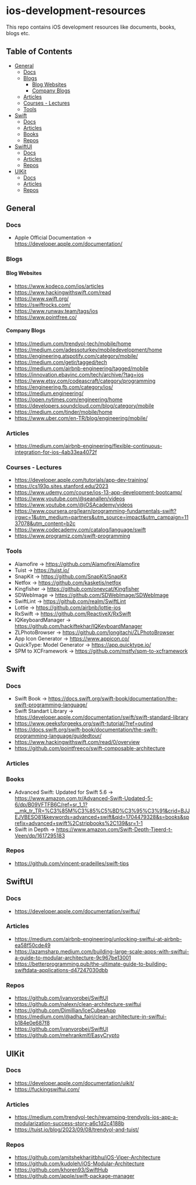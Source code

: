 # ios-development-resources

This repo contains iOS development resources like documents, books, blogs etc.

## Table of Contents
* [General](#general)
  * [Docs](#docs)
  * [Blogs](#blogs)
    * [Blog Websites](#blog-websites)
    * [Company Blogs](#company-blogs)
  * [Articles](#articles)
  * [Courses - Lectures](#courses-lectures)
  * [Tools](#tools)
* [Swift](#swift)
  * [Docs](#docs)
  * [Articles](#articles)
  * [Books](#books)
  * [Repos](#repos)
* [SwiftUI](#swiftui)
  * [Docs](#docs)
  * [Articles](#articles)
  * [Repos](#repos)
* [UIKit](#uikit)
  * [Docs](#docs)
  * [Articles](#articles)
  * [Repos](#repos)

## General

### Docs

- Apple Official Documentation -> https://developer.apple.com/documentation/

### Blogs

#### Blog Websites

- https://www.kodeco.com/ios/articles
- https://www.hackingwithswift.com/read
- https://www.swift.org/
- https://swiftrocks.com/
- https://www.runway.team/tags/ios
- https://www.pointfree.co/

#### Company Blogs

- https://medium.com/trendyol-tech/mobile/home
- https://medium.com/adessoturkey/mobiledevelopment/home
- https://engineering.atspotify.com/category/mobile/
- https://medium.com/getir/tagged/tech
- https://medium.com/airbnb-engineering/tagged/mobile
- https://innovation.ebayinc.com/tech/archive/?tag=ios
- https://www.etsy.com/codeascraft/category/programming
- https://engineering.fb.com/category/ios/
- https://medium.engineering/
- https://open.nytimes.com/engineering/home
- https://developers.soundcloud.com/blog/category/mobile
- https://medium.com/tinder/mobile/home
- https://www.uber.com/en-TR/blog/engineering/mobile/

### Articles

- https://medium.com/airbnb-engineering/flexible-continuous-integration-for-ios-4ab33ea4072f

### Courses - Lectures

- https://developer.apple.com/tutorials/app-dev-training/
- https://cs193p.sites.stanford.edu/2023
- https://www.udemy.com/course/ios-13-app-development-bootcamp/
- https://www.youtube.com/@seanallen/videos
- https://www.youtube.com/@iOSAcademy/videos
- https://www.coursera.org/learn/programming-fundamentals-swift?irgwc=1&utm_medium=partners&utm_source=impact&utm_campaign=1137078&utm_content=b2c
- https://www.codecademy.com/catalog/language/swift
- https://www.programiz.com/swift-programming

### Tools

- Alamofire -> https://github.com/Alamofire/Alamofire
- Tuist -> https://tuist.io/
- SnapKit -> https://github.com/SnapKit/SnapKit
- Netfox -> https://github.com/kasketis/netfox
- Kingfisher -> https://github.com/onevcat/Kingfisher
- SDWebImage -> https://github.com/SDWebImage/SDWebImage
- SwiftLint -> https://github.com/realm/SwiftLint
- Lottie -> https://github.com/airbnb/lottie-ios
- RxSwift -> https://github.com/ReactiveX/RxSwift
- IQKeyboardManager -> https://github.com/hackiftekhar/IQKeyboardManager
- ZLPhotoBrowser -> https://github.com/longitachi/ZLPhotoBrowser
- App Icon Generator -> https://www.appicon.co/
- QuickType: Model Generator -> https://app.quicktype.io/
- SPM to XCFramework -> https://github.com/mstfy/spm-to-xcframework

## Swift

### Docs

- Swift Book -> https://docs.swift.org/swift-book/documentation/the-swift-programming-language/
- Swift Standart Library -> https://developer.apple.com/documentation/swift/swift-standard-library
- https://www.geeksforgeeks.org/swift-tutorial/?ref=outind
- https://docs.swift.org/swift-book/documentation/the-swift-programming-language/guidedtour/
- https://www.hackingwithswift.com/read/0/overview
- https://github.com/pointfreeco/swift-composable-architecture

### Articles

### Books

- Advanced Swift: Updated for Swift 5.6 -> https://www.amazon.com.tr/Advanced-Swift-Updated-5-6/dp/B09VFTFB6C/ref=sr_1_1?__mk_tr_TR=%C3%85M%C3%85%C5%BD%C3%95%C3%91&crid=BJJEJVBESO81&keywords=advanced+swift&qid=1704479328&s=books&sprefix=advanced+swift%2Cstripbooks%2C139&sr=1-1
- Swift in Depth -> https://www.amazon.com/Swift-Depth-Tjeerd-t-Veen/dp/1617295183

### Repos

- https://github.com/vincent-pradeilles/swift-tips

## SwiftUI

### Docs

- https://developer.apple.com/documentation/swiftui/

### Articles

- https://medium.com/airbnb-engineering/unlocking-swiftui-at-airbnb-ea58f50cde49
- https://azamsharp.medium.com/building-large-scale-apps-with-swiftui-a-guide-to-modular-architecture-9c967be13001
- https://betterprogramming.pub/the-ultimate-guide-to-building-swiftdata-applications-d47247030dbb

### Repos

- https://github.com/ivanvorobei/SwiftUI
- https://github.com/nalexn/clean-architecture-swiftui
- https://github.com/Dimillian/IceCubesApp
- https://medium.com/@adha_fajri/clean-architecture-in-swiftui-b184e0e687f8
- https://github.com/ivanvorobei/SwiftUI
- https://github.com/mehrankmlf/EasyCrypto

## UIKit

### Docs

- https://developer.apple.com/documentation/uikit/
- https://fuckingswiftui.com/

### Articles

- https://medium.com/trendyol-tech/revamping-trendyols-ios-app-a-modularization-success-story-a6c1d2c4188b
- https://tuist.io/blog/2023/09/08/trendyol-and-tuist/

### Repos

- https://github.com/amitshekhariitbhu/iOS-Viper-Architecture
- https://github.com/kudoleh/iOS-Modular-Architecture
- https://github.com/khoren93/SwiftHub
- https://github.com/apple/swift-package-manager
